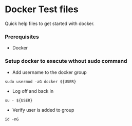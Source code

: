 # Docker Test files

Quick help files to get started with docker.
  
### Prerequisites

* Docker

### Setup docker to execute wthout sudo command

* Add username to the docker group
```
sudo usermod -aG docker ${USER}
```
* Log off and back in
```
su - ${USER}
```
* Verify user is added to group
```
id -nG

```
